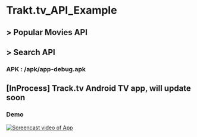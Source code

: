 # Trakt.tv_API_Example
## > Popular Movies API
## > Search API

### APK : /apk/app-debug.apk

## [InProcess] Track.tv Android TV app, will update soon


### Demo
[![Screencast video of App](http://img.youtube.com/vi/gZFIrtWMzTQ/0.jpg)](http://www.youtube.com/watch?v=gZFIrtWMzTQ)

